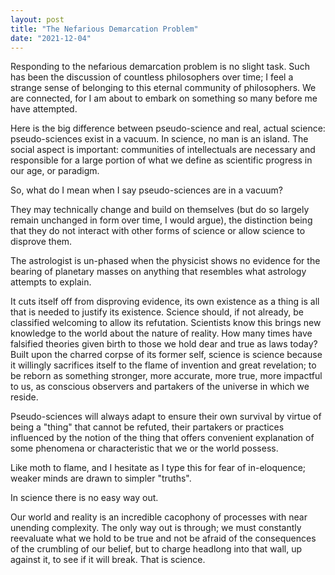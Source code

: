 ```yaml
---
layout: post
title: "The Nefarious Demarcation Problem"
date: "2021-12-04"
---
```

Responding to the nefarious demarcation problem is no slight task. Such has been the discussion of countless philosophers over time; I feel a strange sense of belonging to this eternal community of philosophers. We are connected, for I am about to embark on something so many before me have attempted.

Here is the big difference between pseudo-science and real, actual science: pseudo-sciences exist in a vacuum. In science, no man is an island. The social aspect is important: communities of intellectuals are necessary and responsible for a large portion of what we define as scientific progress in our age, or paradigm.

So, what do I mean when I say pseudo-sciences are in a vacuum?

They may technically change and build on themselves (but do so largely remain unchanged in form over time, I would argue), the distinction being that they do not interact with other forms of science or allow science to disprove them.

The astrologist is un-phased when the physicist shows no evidence for the bearing of planetary masses on anything that resembles what astrology attempts to explain.

It cuts itself off from disproving evidence, its own existence as a thing is all that is needed to justify its existence. Science should, if not already, be classified welcoming to allow its refutation. Scientists know this brings new knowledge to the world about the nature of reality. How many times have falsified theories given birth to those we hold dear and true as laws today? Built upon the charred corpse of its former self, science is science because it willingly sacrifices itself to the flame of invention and great revelation; to be reborn as something stronger, more accurate, more true, more impactful to us, as conscious observers and partakers of the universe in which we reside.

Pseudo-sciences will always adapt to ensure their own survival by virtue of being a "thing" that cannot be refuted, their partakers or practices influenced by the notion of the thing that offers convenient explanation of some phenomena or characteristic that we or the world possess.

Like moth to flame, and I hesitate as I type this for fear of in-eloquence; weaker minds are drawn to simpler "truths".

In science there is no easy way out.

Our world and reality is an incredible cacophony of processes with near unending complexity. The only way out is through; we must constantly reevaluate what we hold to be true and not be afraid of the consequences of the crumbling of our belief, but to charge headlong into that wall, up against it, to see if it will break. That is science.

